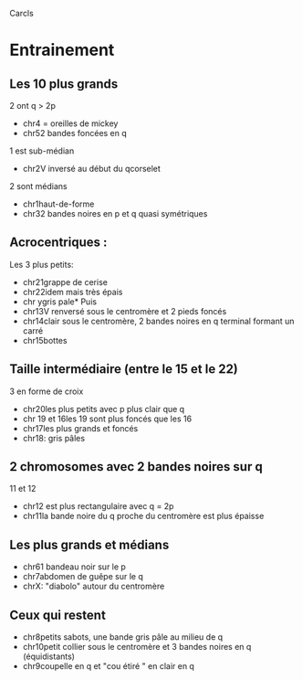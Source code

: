 Carcls

# Entrainement

## Les 10 plus grands

2 ont q >  2p
- chr4 = oreilles de mickey
- chr52 bandes foncées en q

1 est sub-médian
- chr2V inversé au début du qcorselet

2 sont médians
- chr1haut-de-forme
- chr32 bandes noires en p et q quasi symétriques


## Acrocentriques :

Les 3 plus petits:
- chr21grappe de cerise
- chr22idem mais très épais
- chr ygris pale*
  Puis
- chr13V renversé sous le centromère et 2 pieds foncés
- chr14clair sous le centromère, 2 bandes noires en q terminal formant un carré
- chr15bottes

## Taille intermédiaire (entre le 15 et le 22)

3 en forme de croix
- chr20les plus petits avec p plus clair que q
- chr 19 et 16les 19 sont plus foncés que les 16
- chr17les plus grands et foncés
- chr18: gris pâles

## 2 chromosomes avec 2 bandes noires sur q

11 et 12
- chr12 est plus rectangulaire avec q = 2p
- chr11la bande noire du q proche du centromère est plus épaisse

## Les plus grands et médians

- chr61 bandeau noir sur le p
- chr7abdomen de guêpe sur le q
- chrX: "diabolo" autour du centromère

## Ceux qui restent

- chr8petits sabots, une bande gris pâle au milieu de q
- chr10petit collier sous le centromère et 3 bandes noires en q (équidistants)
- chr9coupelle en q et "cou étiré " en clair en q
